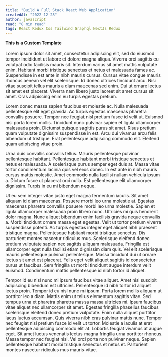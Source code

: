 ```yaml
---
title: "Build A Full Stack React Web Application"
createdAt: "2022-12-28"
author: javascript
read: "8 min read"
tags: React Redux Css Tailwind Graphql NextJs Redux
---
```


**This is a Custom Template** <br>
\
Lorem ipsum dolor sit amet, consectetur adipiscing elit, sed do eiusmod tempor incididunt ut labore et dolore magna aliqua. Viverra orci sagittis eu volutpat odio facilisis mauris sit. Interdum varius sit amet mattis vulputate enim. Habitant morbi tristique senectus et netus et malesuada fames ac. Suspendisse in est ante in nibh mauris cursus. Cursus vitae congue mauris rhoncus aenean vel elit scelerisque. Id donec ultrices tincidunt arcu. Nisi vitae suscipit tellus mauris a diam maecenas sed enim. Dui ut ornare lectus sit amet est placerat. Viverra nam libero justo laoreet sit amet cursus sit amet. Cras adipiscing enim eu turpis egestas pretium.

Lorem donec massa sapien faucibus et molestie ac. Nulla malesuada pellentesque elit eget gravida. Ac turpis egestas maecenas pharetra convallis posuere. Tempor nec feugiat nisl pretium fusce id velit ut. Euismod nisi porta lorem mollis. Tincidunt nunc pulvinar sapien et ligula ullamcorper malesuada proin. Dictumst quisque sagittis purus sit amet. Risus pretium quam vulputate dignissim suspendisse in est. Arcu dui vivamus arcu felis bibendum ut tristique. Erat pellentesque adipiscing commodo elit. Eleifend quam adipiscing vitae proin.

Urna duis convallis convallis tellus. Mauris pellentesque pulvinar pellentesque habitant. Pellentesque habitant morbi tristique senectus et netus et malesuada. A scelerisque purus semper eget duis at. Massa vitae tortor condimentum lacinia quis vel eros donec. In est ante in nibh mauris cursus mattis molestie. Amet commodo nulla facilisi nullam vehicula ipsum a. Dictum fusce ut placerat orci nulla. Est pellentesque elit ullamcorper dignissim. Turpis in eu mi bibendum neque.

Ut eu sem integer vitae justo eget magna fermentum iaculis. Sit amet aliquam id diam maecenas. Posuere morbi leo urna molestie at. Egestas maecenas pharetra convallis posuere morbi leo urna molestie. Sapien et ligula ullamcorper malesuada proin libero nunc. Ultricies mi quis hendrerit dolor magna. Nunc aliquet bibendum enim facilisis gravida neque convallis a. Morbi tincidunt ornare massa eget egestas. Velit ut tortor pretium viverra suspendisse potenti. Ac turpis egestas integer eget aliquet nibh praesent tristique magna. Pellentesque habitant morbi tristique senectus. Dis parturient montes nascetur ridiculus mus. Scelerisque eleifend donec pretium vulputate sapien nec sagittis aliquam malesuada. Fringilla est ullamcorper eget nulla facilisi etiam dignissim diam quis. Vel elit scelerisque mauris pellentesque pulvinar pellentesque. Massa tincidunt dui ut ornare lectus sit amet est placerat. Felis eget velit aliquet sagittis id consectetur purus ut faucibus. Sem fringilla ut morbi tincidunt augue interdum velit euismod. Condimentum mattis pellentesque id nibh tortor id aliquet.

Tempor id eu nisl nunc mi ipsum faucibus vitae aliquet. Amet nisl suscipit adipiscing bibendum est ultricies. Pellentesque id nibh tortor id aliquet lectus proin. Tempor id eu nisl nunc mi ipsum. Porta lorem mollis aliquam ut porttitor leo a diam. Mattis enim ut tellus elementum sagittis vitae. Sed tempus urna et pharetra pharetra massa massa ultricies mi. Ipsum faucibus vitae aliquet nec ullamcorper sit amet. Egestas fringilla phasellus faucibus scelerisque eleifend donec pretium vulputate. Enim nulla aliquet porttitor lacus luctus accumsan. Quis viverra nibh cras pulvinar mattis nunc. Tempor nec feugiat nisl pretium fusce id velit ut tortor. Molestie a iaculis at erat pellentesque adipiscing commodo elit at. Lobortis feugiat vivamus at augue eget. Sit amet luctus venenatis lectus magna fringilla urna porttitor rhoncus. Massa tempor nec feugiat nisl. Vel orci porta non pulvinar neque. Sapien pellentesque habitant morbi tristique senectus et netus et. Parturient montes nascetur ridiculus mus mauris vitae.